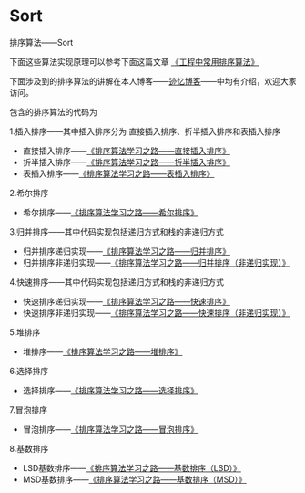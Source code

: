 # Sort
排序算法——Sort

下面这些算法实现原理可以参考下面这篇文章
[《工程中常用排序算法》](http://www.onmpw.com/tm/xwzj/algorithm_112.html)

下面涉及到的排序算法的讲解在本人博客——[迹忆博客](http://www.onmpw.com)——中均有介绍，欢迎大家访问。

包含的排序算法的代码为

1.插入排序——其中插入排序分为 直接插入排序、折半插入排序和表插入排序

* 直接插入排序——[《排序算法学习之路——直接插入排序》](http://www.onmpw.com/tm/xwzj/algorithm_11.html)
* 折半插入排序——[《排序算法学习之路——折半插入排序》](http://www.onmpw.com/tm/xwzj/algorithm_12.html)
* 表插入排序——[《排序算法学习之路——表插入排序》](http://www.onmpw.com/tm/xwzj/algorithm_13.html)


2.希尔排序

* 希尔排序——[《排序算法学习之路——希尔排序》](http://www.onmpw.com/tm/xwzj/algorithm_44.html)

3.归并排序——其中代码实现包括递归方式和栈的非递归方式

* 归并排序递归实现——[《排序算法学习之路——归并排序》](http://www.onmpw.com/tm/xwzj/algorithm_106.html)
* 归并排序非递归实现——[《排序算法学习之路——归并排序（非递归实现）》](http://www.onmpw.com/tm/xwzj/algorithm_107.html)

4.快速排序——其中代码实现包括递归方式和栈的非递归方式

* 快速排序递归实现——[《排序算法学习之路——快速排序》](http://www.onmpw.com/tm/xwzj/algorithm_108.html)
* 快速排序非递归实现——[《排序算法学习之路——快速排序（非递归实现）》](http://www.onmpw.com/tm/xwzj/algorithm_109.html)

5.堆排序

* 堆排序——[《排序算法学习之路——堆排序》](http://www.onmpw.com/tm/xwzj/algorithm_110.html)

6.选择排序

* 选择排序——[《排序算法学习之路——选择排序》](http://www.onmpw.com/tm/xwzj/algorithm_113.html)

7.冒泡排序

* 冒泡排序——[《排序算法学习之路——冒泡排序》](http://www.onmpw.com/tm/xwzj/algorithm_114.html)

8.基数排序

* LSD基数排序——[《排序算法学习之路——基数排序（LSD）》](http://www.onmpw.com/tm/xwzj/algorithm_116.html)
* MSD基数排序——[《排序算法学习之路——基数排序（MSD）》](http://www.onmpw.com/tm/xwzj/algorithm_117.html)

